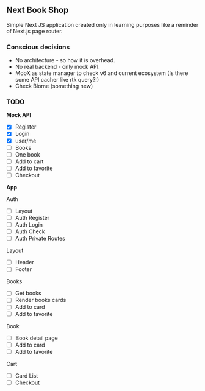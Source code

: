 ## Next Book Shop

Simple Next JS application created only in learning purposes like a reminder of Next.js page router.

### Сonscious decisions

- No architecture - so how it is overhead.
- No real backend - only mock API. 
- MobX as state manager to check v6 and current ecosystem (Is there some API cacher like rtk query?!)
- Check Biome (something new)

### TODO

**Mock API**

- [X]  Register
- [X]  Login
- [X]  user/me
- [ ]  Books
- [ ]  One book
- [ ]  Add to cart
- [ ]  Add to favorite
- [ ]  Checkout

**App**

Auth

- [ ]  Layout
- [ ]  Auth Register
- [ ]  Auth Login
- [ ]  Auth Check
- [ ]  Auth Private Routes

Layout

- [ ]  Header
- [ ]  Footer

Books 

- [ ]  Get books
- [ ]  Render books cards
- [ ]  Add to card
- [ ]  Add to favorite

Book 

- [ ]  Book detail page
- [ ]  Add to card
- [ ]  Add to favorite

Cart

- [ ]  Card List
- [ ]  Checkout